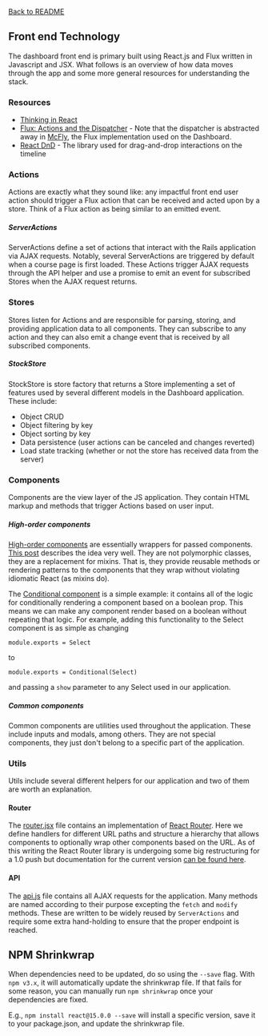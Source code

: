 [Back to README](../README.md)

## Front end Technology

The dashboard front end is primary built using React.js and Flux written in Javascript and JSX. What follows is an overview of how data moves through the app and some more general resources for understanding the stack.

### Resources
- [Thinking in React](https://facebook.github.io/react/docs/thinking-in-react.html)
- [Flux: Actions and the Dispatcher](https://facebook.github.io/react/blog/2014/07/30/flux-actions-and-the-dispatcher.html) - Note that the dispatcher is abstracted away in [McFly](https://github.com/kenwheeler/mcfly), the Flux implementation used on the Dashboard.
- [React DnD](http://gaearon.github.io/react-dnd/) - The library used for drag-and-drop interactions on the timeline

### Actions
Actions are exactly what they sound like: any impactful front end user action should trigger a Flux action that can be received and acted upon by a store. Think of a Flux action as being similar to an emitted event.

##### ServerActions
ServerActions define a set of actions that interact with the Rails application via AJAX requests. Notably, several ServerActions are triggered by default when a course page is first loaded. These Actions trigger AJAX requests through the API helper and use a promise to emit an event for subscribed Stores when the AJAX request returns.

### Stores
Stores listen for Actions and are responsible for parsing, storing, and providing application data to all components. They can subscribe to any action and they can also emit a change event that is received by all subscribed components.

##### StockStore
StockStore is store factory that returns a Store implementing a set of features used by several different models in the Dashboard application. These include:

- Object CRUD
- Object filtering by key
- Object sorting by key
- Data persistence (user actions can be canceled and changes reverted)
- Load state tracking (whether or not the store has received data from the server)

### Components
Components are the view layer of the JS application. They contain HTML markup and methods that trigger Actions based on user input.

##### High-order components
[High-order components](/app/assets/javascripts/components/high_order) are essentially wrappers for passed components. [This post](https://medium.com/@dan_abramov/mixins-are-dead-long-live-higher-order-components-94a0d2f9e750) describes the idea very well. They are not polymorphic classes, they are a replacement for mixins. That is, they provide reusable methods or rendering patterns to the components that they wrap without violating idiomatic React (as mixins do).

The [Conditional component](/app/assets/javascripts/components/high_order/conditional.jsx) is a simple example: it contains all of the logic for conditionally rendering a component based on a boolean prop. This means we can make any component render based on a boolean without repeating that logic. For example, adding this functionality to the Select component is as simple as changing

	module.exports = Select
to

	module.exports = Conditional(Select)

and passing a `show` parameter to any Select used in our application.

##### Common components
Common components are utilities used throughout the application. These include inputs and modals, among others. They are not special components, they just don't belong to a specific part of the application.

### Utils
Utils include several different helpers for our application and two of them are worth an explanation.

#### Router
The [router.jsx](/app/assets/javascripts/utils/router.jsx) file contains an implementation of [React Router](https://github.com/rackt/react-router). Here we define handlers for different URL paths and structure a hierarchy that allows components to optionally wrap other components based on the URL. As of this writing the React Router library is undergoing some big restructuring for a 1.0 push but documentation for the current version [can be found here](http://rackt.github.io/react-router/).

#### API
The [api.js](/app/assets/javascripts/utils/api.js) file contains all AJAX requests for the application. Many methods are named according to their  purpose excepting the `fetch` and `modify` methods. These are written to be widely reused by `ServerActions` and require some extra hand-holding to ensure that the proper endpoint is reached.

## NPM Shrinkwrap
When dependencies need to be updated, do so using the `--save` flag. With `npm v3.x`, it will automatically update the shrinkwrap file. If that fails for some reason, you can manually run `npm shrinkwrap` once your dependencies are fixed.

E.g., `npm install react@15.0.0 --save` will install a specific version, save it to your package.json, and update the shrinkwrap file.
